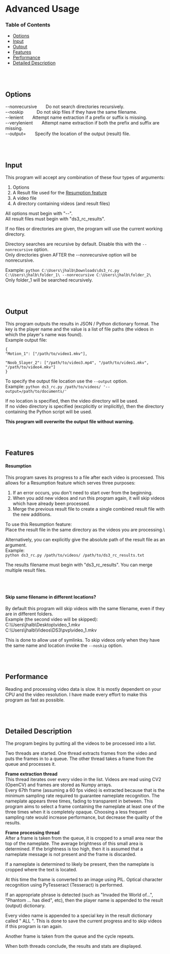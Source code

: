 # Advanced Usage

### Table of Contents
* [Options](#Options)
* [Input](#Input)
* [Output](#Output)
* [Features](#Features)
* [Performance](#Performance)
* [Detailed Description](#Detailed-Description)



<br/><br/>
## Options
--nonrecursive&emsp;&emsp;Do not search directories recursively.\
--noskip&emsp;&emsp;&emsp;Do not skip files if they have the same filename.\
--lenient&emsp;&emsp;Attempt name extraction if a prefix or suffix is missing.\
--verylenient&emsp;&emsp;Attempt name extraction if both the prefix and suffix are missing.\
--output=&emsp;&emsp;Specify the location of the output (result) file.



<br/><br/>
## Input

This program will accept any combination of these four types of arguments:
1. Options
2. A Result file used for the [Resumption feature](#Resumption)
3. A video file
4. A directory containing videos (and result files)

All options must begin with "--".\
All result files must begin with "ds3_rc_results".

If no files or directories are given, the program will use the current working directory.

Directory searches are recursive by default. Disable this with the `--nonrecursive` option.\
Only directories given AFTER the --nonrecursive option will be nonrecursive.

Example:
`python C:\Users\jhalb\Downloads\ds3_rc.py C:\Users\jhalb\folder_1\ --nonrecursive C:\Users\jhalb\folder_2\`\
Only folder_1 will be searched recursively.


<br/><br/>
## Output
This program outputs the results in JSON / Python dictionary format. The key is the player name and the value is a list of file paths (the videos in which the player's name was found).\
Example output file:
```
{
"Motion_1": ["/path/to/video1.mkv"],

"Noob_Slayer_2": ["/path/to/video3.mp4", "/path/to/video1.mkv", "/path/to/video4.mkv"]
}
```

To specify the output file location use the `--output` option.\
Example:
`python ds3_rc.py /path/to/videos/ '--output=/path/to/documents/'`

If no location is specified, then the video directory will be used.\
If no video directory is specified (excplicitly or implicitly), then the directory containing the Python script will be used.

**This program will overwrite the output file without warning.**

<br/><br/>
## Features

#### Resumption
This program saves its progress to a file after each video is processed. This allows for a Resumption feature which serves three purposes:
1. If an error occurs, you don't need to start over from the beginning.
2. When you add new videos and run this program again, it will skip videos which have already been processed.
3. Merge the previous result file to create a single combined result file with the new additions.

To use this Resumption feature:\
Place the result file in the same directory as the videos you are processing.\

Alternatively, you can explicitly give the absolute path of the result file as an argument.\
Example:\
`python ds3_rc.py /path/to/videos/ /path/to/ds3_rc_results.txt`

The results filename must begin with "ds3_rc_results".
You can merge multiple result files.


<br/><br/>
#### Skip same filename in different locations?
By default this program will skip videos with the same filename, even if they are in different folders.\
Example (the second video will be skipped):\
C:\Users\jhalb\Desktop\video_1.mkv\
C:\Users\jhalb\Videos\DS3\pvp\video_1.mkv	

This is done to allow use of symlinks.
To skip videos only when they have the same name and location invoke the `--noskip` option.


<br/><br/>
## Performance
Reading and processing video data is slow. It is mostly dependent on your CPU and the video resolution.
I have made every effort to make this program as fast as possible.


<br/><br/>
## Detailed Description

The program begins by putting all the videos to be processed into a list.

Two threads are started. One thread extracts frames from the video and puts the frames in to a queue. The other thread takes a frame from the queue and processes it.

**Frame extraction thread**\
This thread iterates over every video in the list. Videos are read using CV2 (OpenCV) and frames are stored as Numpy arrays.\
Every 67th frame (assuming a 60 fps video) is extracted because that is the minimum sampling rate required to guarantee nameplate recognition. The nameplate appears three times, fading to transparent in between. This program aims to select a frame containing the nameplate at least one of the three times when it is completely opaque. Choosing a less frequent sampling rate would increase performance, but decrease the quality of the results.

**Frame processing thread**\
After a frame is taken from the queue, it is cropped to a small area near the top of the nameplate. The average brightness of this small area is determined. If the brightness is too high, then it is assumed that a nameplate message is not present and the frame is discarded.

If a nameplate is determined to likely be present, then the nameplate is cropped where the text is located.

At this time the frame is converted to an image using PIL. Optical character recognition using PyTesseract (Tesseract) is performed.

If an appropriate phrase is detected (such as "Invaded the World of...", "Phantom ... has died", etc), then the player name is appended to the result (output) dictionary.

Every video name is appended to a special key in the result dictionary called "  ALL  ". This is done to save the current progress and to skip videos if this program is ran again.

Another frame is taken from the queue and the cycle repeats.

When both threads conclude, the results and stats are displayed.


<br/><br/>



















